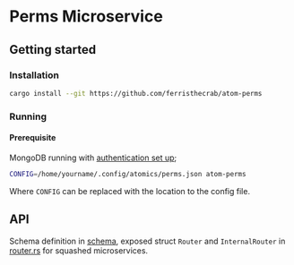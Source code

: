 # Perms Microservice

## Getting started

### Installation

```sh
cargo install --git https://github.com/ferristhecrab/atom-perms
```

### Running

#### Prerequisite
MongoDB running with [authentication set up](https://www.geeksforgeeks.org/how-to-enable-authentication-on-mongodb/);

```sh
CONFIG=/home/yourname/.config/atomics/perms.json atom-perms
```

Where `CONFIG` can be replaced with the location to the config file.

## API

Schema definition in [schema](./src/schema), exposed struct `Router` and `InternalRouter` in [router.rs](./src/router.rs) for squashed microservices.

